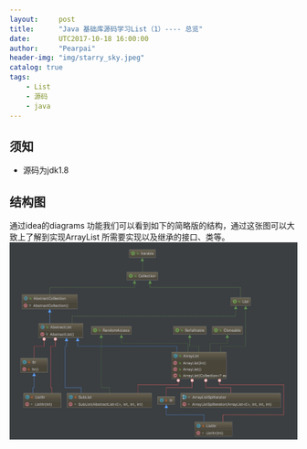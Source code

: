 ```yaml
---
layout:     post
title:      "Java 基础库源码学习List（1）---- 总览"
date:       UTC2017-10-18 16:00:00
author:     "Pearpai"
header-img: "img/starry_sky.jpeg"
catalog: true
tags:
    - List
    - 源码
    - java
---
```

## 须知
- 源码为jdk1.8

## 结构图
通过idea的diagrams 功能我们可以看到如下的简略版的结构，通过这张图可以大致上了解到实现ArrayList
所需要实现以及继承的接口、类等。
![ArrayList结构图](/img/blog/arrayList.png)
